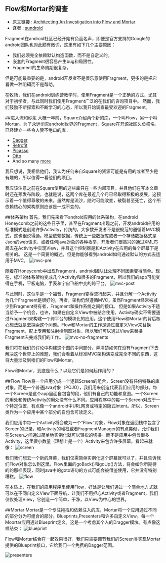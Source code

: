 Flow和Mortar的调查
---
>
* 原文链接 : [Architecting An Investigation into Flow and Mortar](http://www.bignerdranch.com/blog/an-investigation-into-flow-and-mortar/)
* 译者 : [sundroid](https://www.github.com/sundroid)

Fragment在android社区已经开始有负面名声，即便是官方支持的Google的android团队也对此颇有微词，这里有如下几个主要原因：
* 我们必须完全依赖默认构造函数，而不是自定义的。
* 嵌套的Fragment很容易产生bug和局限性。
* Fragment的生命周期很复杂。

但是可能最重要的是，android开发者不是很乐意使用Fragment，更多的是把它看做一种阻碍而不是帮助。

在牧场，我们在android训练营教学时，使用Fragment是一个正确的方式，尤其对于初学者，与此同时我们使用Fragment广泛的在我们的咨询项目中。
然而，我们鼓励不断探索和不断学习的心态，所以我开始调查最受欢迎的Fragment。

##进入流和砂浆
大概一年前，Square介绍两个新的库，一个叫Flow，另一个叫Mortar。为了永远消灭android世界的Fragment，Square在开源社区久负盛名，已经建立一些令人赞不绝口的库：
*	[Dagger](http://square.github.io/dagger/)
*	[Retrofit](http://square.github.io/retrofit/)
*	[Picasso](http://square.github.io/picasso/)
*	[Otto](http://square.github.io/otto/)
*	And so many [more](https://github.com/square)

我只想说，我相信他们，我认为任何来自Square的资源可能是有用的或者至少是有趣的，所以值得一看他们的项目。

我应该注意之前在Square使用的这些库只在一些内部项目，并且他们在写本文章时还在预发布阶段，也就是说，这两个库在最近几个月已经取得积极的发展，这预示着一个值得尊敬的未来，虽然库是流沙，随时可能改变，破裂甚至死亡，这个所依赖核心的架构原则应该是一成不变的。

##体系架构
 首先，我们先来看下android应用的体系架构，在android  Honeycomb之前的这些日子里，甚至在Fragment出现之前，开发android应用的标准模式是创建许多Activity，传统的，大多数开发者不是很规范的遵循着MVC模式，这也很说得通。模型依赖数据，传统上一些数据库或者一个存储数据格式是Json的web请求，或者任何java对象的各种枚举，开发者们很高兴的通过XML布局去在Activity中实现View，并且这个控制器是和Activity在应用的每个屏幕下是相关的。
这是一个简要的概述，但是你能够看到android如何通过默认的方式去适用于MVC。
![mvc-pre](http://www.bignerdranch.com/img/blog/2015/02/mvc-pre.png)

随着在Honeycomb中出现Fragment，android团队让处理不同因素变得简单。现在，标准的体系架构变成几个Activity和很多的Fragment，所以我们的app可能变得在手机，平板电脑，手表和宇宙飞船中变的跨平台。
![mvc-post](http://www.bignerdranch.com/img/blog/2015/02/mvc-post.png)

与此同时，这似乎是一个福音，Fragment变得流行起来，并且分解一个Activity为几个Fragment是很好的，再者，架构仍然遵循MVC，虽然Fragment经常被减少到Fragment持有者，Fragment和操作系统之间的接口。
但是如果Activity不适当给予一个机会，也许，如果在自定义View中被结合使用，Activity确实不需要通过Fragment来构建一个跨平台的模块化的应用。这个使用Flow和Mortar的背后核心想法就是去探索这个问题。Flow和Mortar的工作是通过自定义View来替换Fragment，配上专用和注射控制器对象，所以我们可以通过View来替换Fragment去完成我们的工作。
![mvc-no-fragments](http://www.bignerdranch.com/img/blog/2015/02/mvc-no-fragments.png)

我们将在我们的讨论中构建这个图的中间部分，弄清楚如何在没有Fragment下去解决这个世界上的难题，我们会看着从标准MVC架构演变成完全不同的东西，这将大量涉及到咱们的Flow和Mortar。

Flow和Mortar，到底是什么？以及它们是如何起作用的？

##Flow
Flow将一个应用分成一个逻辑Screen的组合，Screen没有任何特殊的库对象，而是一个普通java对象（POJO），我们用来创造代表我们应用的部分。每一个Screen是这个app里面自包含的段，他们有自己的功能和意图。一个Screen的用处和传统Activity的用处没有什么不同。应用程序中的每一个Screen对应于一个特定位置，有点像一个android中URL网页或特定的隐式Intent。所以，Screen类作为一个应用中某个部分的自包含可读定义。

我们应用中每一个Activity将会成为一个“Flow”对象，Flow对象在返回栈中包含了Screen的记录，和Activity的堆栈或者FragmentManager的有点类似，允许我们在Screen之间通过简单地实例化就可以轻松的切换。而不是应用中包含很多Activity，这里很小数量（理想上是一个）Activity来包含许多屏幕。看起来就像：
![screen](http://www.bignerdranch.com/img/blog/2015/02/screen.png)

我们我们想去一个新的屏幕，我们仅需简单实例化这个屏幕就可以了，并且告诉我们Flow对象怎么到这里。Flow里面的goBack()和goUp()方法，将会如你所期待的的那样表现，同时java中的goto语句的方式可能会被借鉴使用，它并没有特别糟糕。
![flow](http://www.bignerdranch.com/img/blog/2015/02/flow.png)

在本质上，在我们的应用程序里使用Flow，好处是让我们通过一个简单地方式就可以在不同自定义View下面导航，让我们不用担心Activity或者Fragment，我们仅仅处理View，它创造一个简单，干净，以View为中心的世界。

##Mortar
Mortar是一个专注拖拽和依赖注入的库，Mortar将一个应用通过不同的部分分为可组合的部分。Blueprints,Presenters和许多自定义View。每一个Moortar应用通过Blueprint定义，这是一个考虑其个人的Dragger模块。有点像这样结束：
![blueprint](http://www.bignerdranch.com/img/blog/2015/02/blueprint.png)

Flow和Mortar结合在一起效果很好，我们只需要调节我们的Screen类实现Mortar提供的Blueprint接口，它给我们一个免费的Dagger范围。

![presenters](http://www.bignerdranch.com/img/blog/2015/02/presenters.png)






